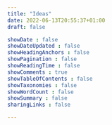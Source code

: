 ```yaml
---
title: "Ideas"
date: 2022-06-13T20:55:37+01:00
draft: false

showDate : false
showDateUpdated : false
showHeadingAnchors : false
showPagination : false
showReadingTime : false
showComments : true
showTableOfContents : false
showTaxonomies : false 
showWordCount : false
showSummary : false
sharingLinks : false

---
```


